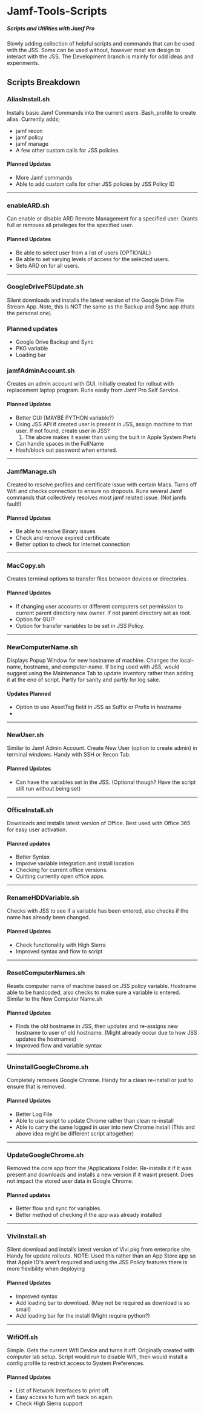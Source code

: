 # Jamf-Tools-Scripts


##### Scripts and Utilities with Jamf Pro


Slowly adding collection of helpful scripts and commands that can be used with the JSS.
Some can be used without, however most are design to interact with the JSS.
The Development branch is mainly for odd ideas and experiments.


## Scripts Breakdown

### AliasInstall.sh
Installs basic Jamf Commands into the current users .Bash_profile to create alias.
Currently adds;
  - jamf recon
  - jamf policy
  - jamf manage
  - A few other custom calls for JSS policies.

#### Planned Updates
- More Jamf commands
- Able to add custom calls for other JSS policies by JSS Policy ID

--------------------------

### enableARD.sh
Can enable or disable ARD Remote Management for a specified user.
Grants full or removes all privileges for the specified user.

#### Planned Updates
- Be able to select user from a list of users {OPTIONAL}
- Be able to set varying levels of access for the selected users.
- Sets ARD on for all users.

---------------------------

### GoogleDriveFSUpdate.sh
Silent downloads and installs the latest version of the Google Drive File Stream App.
Note, this is NOT the same as the Backup and Sync app (thats the personal one).

### Planned updates
- Google Drive Backup and Sync
- PKG variable
- Loading bar

### jamfAdminAccount.sh
Creates an admin account with GUI. Initially created for rollout with replacement laptop program.
Runs easily from Jamf Pro Self Service.

#### Planned Updates
- Better GUI {MAYBE PYTHON variable?}
- Using JSS API if created user is present in JSS, assign machine to that user. If not found, create user in JSS?
	1. The above makes it easier than using the built in Apple System Prefs
- Can handle spaces in the FullName
- Hash/block out password when entered.

---------------------------

### JamfManage.sh
Created to resolve profiles and certificate issue with certain Macs.
Turns off Wifi and checks connection to ensure no dropouts. Runs several Jamf commands that collectively resolves most jamf related issue.
(Not jamfs fault!)

#### Planned Updates
- Be able to resolve Binary issues
- Check and remove expired certificate
- Better option to check for internet connection

---------------------------

### MacCopy.sh
Creates terminal options to transfer files between devices or directories.

#### Planned Updates
- If changing user accounts or different computers set permission to current parent directory new owner. If not parent directory set as root.
- Option for GUI?
- Option for transfer variables to be set in JSS Policy.

---------------------------

### NewComputerName.sh
Displays Popup Window for new hostname of machine.
Changes the local-name, hostname, and computer-name.
If being used with JSS, would suggest using the Maintenance Tab to update inventory rather than adding it at the end of script.
Partly for sanity and partly for log sake.

#### Updates Planned
- Option to use AssetTag field in JSS as Suffix or Prefix in hostname
-

---------------------------

### NewUser.sh
Similar to Jamf Admin Account. Create New User (option to create admin) in terminal windows.
Handy with SSH or Recon Tab.

#### Planned Updates
- Can have the variables set in the JSS. (Optional though? Have the script still run without being set)

---------------------------

### OfficeInstall.sh
Downloads and installs latest version of Office.
Best used with Office 365 for easy user activation.

#### Planned updates
- Better Syntax
- Improve variable integration and install location
- Checking for current office versions.
- Quitting currently open office apps.

---------------------------

### RenameHDDVariable.sh
Checks with JSS to see if a variable has been entered, also checks if the name has already been changed.

#### Planned Updates
- Check functionality with High Sierra
- Improved syntax and flow to script

---------------------------

### ResetComputerNames.sh
Resets computer name of machine based on JSS policy variable.
Hostname able to be hardcoded, also checks to make sure a variable is entered. Similar to the New Computer Name.sh

#### Planned Updates
- Finds the old hostname in JSS, then updates and re-assigns new hostname to user of old hostname. (Might already occur due to how JSS updates the hostnames)
- Improved flow and variable syntax

---------------------------

### UninstallGoogleChrome.sh
Completely removes Google Chrome. Handy for a clean re-install or just to ensure that is removed.

#### Planned Updates
- Better Log File
- Able to use script to update Chrome rather than clean re-install
- Able to carry the same logged in user into new Chrome install (This and above idea might be different script altogether)

---------------------------

### UpdateGoogleChrome.sh
Removed the core app from the /Applications Folder. Re-installs it if it was present and downloads and installs a new version if it wasnt present. Does not impact the stored user data in Google Chrome.

#### Planned updates
- Better flow and sync for variables.
- Better method of checking if the app was already installed

---------------------------

### ViviInstall.sh
Silent download and installs latest version of Vivi.pkg from enterprise site.
Handy for update rollouts.
NOTE: Used this rather than an App Store app so that Apple ID's aren't required and using the JSS Policy features there is more flexibility when deploying

#### Planned Updates
- Improved syntax
- Add loading bar to download. (May not be required as download is so small)
- Add loading bar for the install (Might require python?)

---------------------------

### WifiOff.sh
Simple. Gets the current Wifi Device and turns it off. Originally created with computer lab setup.
Script would run to disable Wifi, then would install a config profile to restrict access to System Preferences.

#### Planned Updates
- List of Network Interfaces to print off.
- Easy access to turn wifi back on again.
- Check High Sierra support
